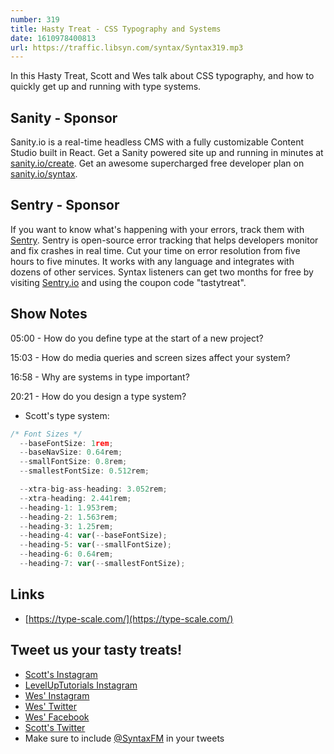 ```yaml
---
number: 319
title: Hasty Treat - CSS Typography and Systems
date: 1610978400813
url: https://traffic.libsyn.com/syntax/Syntax319.mp3
---
```


In this Hasty Treat, Scott and Wes talk about CSS typography, and how to quickly get up and running with type systems.

## Sanity - Sponsor
Sanity.io is a real-time headless CMS with a fully customizable Content Studio built in React. Get a Sanity powered site up and running in minutes at [sanity.io/create](https://www.sanity.io/create). Get an awesome supercharged free developer plan on [sanity.io/syntax](https://www.sanity.io/syntax).

## Sentry - Sponsor
If you want to know what's happening with your errors, track them with [Sentry](https://sentry.io/). Sentry is open-source error tracking that helps developers monitor and fix crashes in real time. Cut your time on error resolution from five hours to five minutes. It works with any language and integrates with dozens of other services. Syntax listeners can get two months for free by visiting [Sentry.io](https://sentry.io/) and using the coupon code "tastytreat".

## Show Notes

05:00 - How do you define type at the start of a new project?

15:03 - How do media queries and screen sizes affect your system?

16:58 - Why are systems in type important?

20:21 - How do you design a type system?
* Scott's type system:
```jsx
/* Font Sizes */
  --baseFontSize: 1rem;
  --baseNavSize: 0.64rem;
  --smallFontSize: 0.8rem;
  --smallestFontSize: 0.512rem;

  --xtra-big-ass-heading: 3.052rem;
  --xtra-heading: 2.441rem;
  --heading-1: 1.953rem;
  --heading-2: 1.563rem;
  --heading-3: 1.25rem;
  --heading-4: var(--baseFontSize);
  --heading-5: var(--smallFontSize);
  --heading-6: 0.64rem;
  --heading-7: var(--smallestFontSize);
```

## Links
* [https://type-scale.com/](https://type-scale.com/)

## Tweet us your tasty treats!
* [Scott's Instagram](https://www.instagram.com/stolinski/)
* [LevelUpTutorials Instagram](https://www.instagram.com/LevelUpTutorials/)
* [Wes' Instagram](https://www.instagram.com/wesbos/)
* [Wes' Twitter](https://twitter.com/wesbos)
* [Wes' Facebook](https://www.facebook.com/wesbos.developer)
* [Scott's Twitter](https://twitter.com/stolinski)
* Make sure to include [@SyntaxFM](https://twitter.com/SyntaxFM) in your tweets